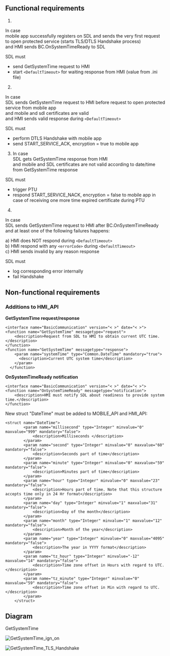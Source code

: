 ## Functional requirements

1.  
In case  
mobile app successfully registers on SDL and sends the very first request to open protected service (starts TLS/DTLS Handshake process)  
and HMI sends BC.OnSystemTimeReady to SDL

SDL must  
- send GetSystemTime request to HMI  
- start `<DefaultTimeout>` for waiting response from HMI (value from .ini file)

2.  
In case  
SDL sends GetSystemTime request to HMI before request to open protected service from mobile app  
and mobile and sdl certificates are valid  
and HMI sends valid response during `<DefaultTimeout>`  

SDL must  

- perform DTLS Handshake with mobile app  
- send START_SERVICE_ACK, encryption = true to mobile app  
 
3. In case  
SDL gets GetSystemTime response from HMI  
and mobile and SDL certificates are not valid according to date/time from GetSystemTime response  

SDL must  
- trigger PTU   
- respond START_SERVICE_NACK, encryption = false to mobile app in case of receiving one more time expired certificate during PTU

4.  
In case  
SDL sends GetSystemTime request to HMI after BC.OnSystemTimeReady  
and at least one of the following failures happens:  

a) HMI does NOT respond during `<DefaultTimeout>`  
b) HMI respond with any `<errorCode>` during `<DefaultTimeout>`  
c) HMI sends invalid by any reason response  

SDL must  
- log corresponding error internally  
- fail Handshake  


## Non-functional requirements 

### Additions to HMI_API

**GetSystemTime request/response**  

```
<interface name="BasicCommunication" version="< >" date="< >">
<function name="GetSystemTime" messagetype="request">
    <description>Request from SDL to HMI to obtain current UTC time.</description>
</function>
<function name="GetSystemTime" messagetype="response">
    <param name="systemTime" type="Common.DateTime" mandatory="true">
      <description>Current UTC system time</description>
    </param>
  </function>
```

**OnSystemTimeReady notification**  

```
<interface name="BasicCommunication" version="< >" date="< >">
<function name="OnSystemTimeReady" messagetype="notification">
    <description>HMI must notify SDL about readiness to provide system time.</description>
</function>
```
New struct "DateTime" must be added to MOBILE_API and HMI_API:  
```
<struct name="DateTime">	
		<param name="millisecond" type="Integer" minvalue="0" maxvalue="999" mandatory="false">
			<description>Milliseconds </description>		
		</param>
		<param name="second" type="Integer" minvalue="0" maxvalue="60" mandatory="false">			
			<description>Seconds part of time</description>		
		</param>			
		<param name="minute" type="Integer" minvalue="0" maxvalue="59" mandatory="false">			
			<description>Minutes part of time</description>		
		</param>			
		<param name="hour" type="Integer" minvalue="0" maxvalue="23" mandatory="false">			
			<description>Hours part of time. Note that this structure accepts time only in 24 Hr format</description>		
		</param>			
		<param name="day" type="Integer" minvalue="1" maxvalue="31" mandatory="false">			
			<description>Day of the month</description>		
		</param>			
		<param name="month" type="Integer" minvalue="1" maxvalue="12" mandatory="false">			
			<description>Month of the year</description>		
		</param>			
		<param name="year" type="Integer" minvalue="0" maxvalue="4095" mandatory="false">			
			<description>The year in YYYY format</description>		
		</param>			
		<param name="tz_hour" type="Integer" minvalue="-12" maxvalue="14" mandatory="false">			
			<description>Time zone offset in Hours with regard to UTC.</description>		
		</param>			
		<param name="tz_minute" type="Integer" minvalue="0" maxvalue="59" mandatory="false">			
			<description>Time zone offset in Min with regard to UTC. </description>		
		</param>			
	</struct>
```

## Diagram

GetSystemTime

![GetSystemTime_ign_on](https://github.com/smartdevicelink/sdl_requirements/blob/master/detailed_docs/SDL-HMI_API/accessories/GetSystemTime_ign_on.png)  

![GetSystemTime_TLS_Handshake](https://github.com/smartdevicelink/sdl_requirements/blob/master/detailed_docs/SDL-HMI_API/accessories/GetSystemTime_TLS_Handshake.png)  
